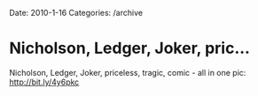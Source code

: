 Date: 2010-1-16
Categories: /archive

# Nicholson, Ledger, Joker, pric...

Nicholson, Ledger, Joker, priceless, tragic, comic - all in one pic: <a href="http://bit.ly/4y6pkc" rel="nofollow">http://bit.ly/4y6pkc</a>
